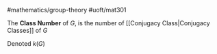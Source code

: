 #mathematics/group-theory #uoft/mat301 

The **Class Number** of $G$, is the number of [[Conjugacy Class|Conjugacy Classes]] of $G$ 

Denoted $k(G)$